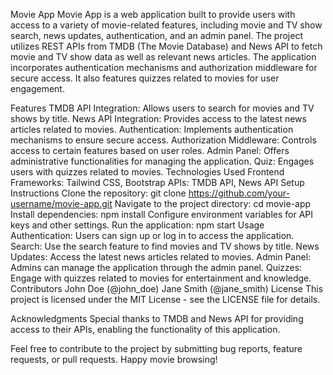 Movie App
Movie App is a web application built to provide users with access to a variety of movie-related features, including movie and TV show search, news updates, authentication, and an admin panel. The project utilizes REST APIs from TMDB (The Movie Database) and News API to fetch movie and TV show data as well as relevant news articles. The application incorporates authentication mechanisms and authorization middleware for secure access. It also features quizzes related to movies for user engagement.

Features
TMDB API Integration: Allows users to search for movies and TV shows by title.
News API Integration: Provides access to the latest news articles related to movies.
Authentication: Implements authentication mechanisms to ensure secure access.
Authorization Middleware: Controls access to certain features based on user roles.
Admin Panel: Offers administrative functionalities for managing the application.
Quiz: Engages users with quizzes related to movies.
Technologies Used
Frontend Frameworks: Tailwind CSS, Bootstrap
APIs: TMDB API, News API
Setup Instructions
Clone the repository: git clone https://github.com/your-username/movie-app.git
Navigate to the project directory: cd movie-app
Install dependencies: npm install
Configure environment variables for API keys and other settings.
Run the application: npm start
Usage
Authentication: Users can sign up or log in to access the application.
Search: Use the search feature to find movies and TV shows by title.
News Updates: Access the latest news articles related to movies.
Admin Panel: Admins can manage the application through the admin panel.
Quizzes: Engage with quizzes related to movies for entertainment and knowledge.
Contributors
John Doe (@john_doe)
Jane Smith (@jane_smith)
License
This project is licensed under the MIT License - see the LICENSE file for details.

Acknowledgments
Special thanks to TMDB and News API for providing access to their APIs, enabling the functionality of this application.

Feel free to contribute to the project by submitting bug reports, feature requests, or pull requests. Happy movie browsing!
